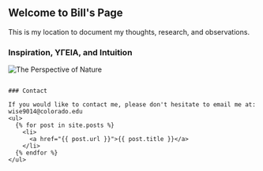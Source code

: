 ## Welcome to Bill's Page

This is my location to document my thoughts, research, and observations.

### Inspiration, ΥΓΕΙΑ, and Intuition

![The Perspective of Nature](/Slate_Valley.jpg)
```

### Contact

If you would like to contact me, please don't hesitate to email me at:
wise9014@colorado.edu
<ul>
  {% for post in site.posts %}
    <li>
      <a href="{{ post.url }}">{{ post.title }}</a>
    </li>
  {% endfor %}
</ul>
